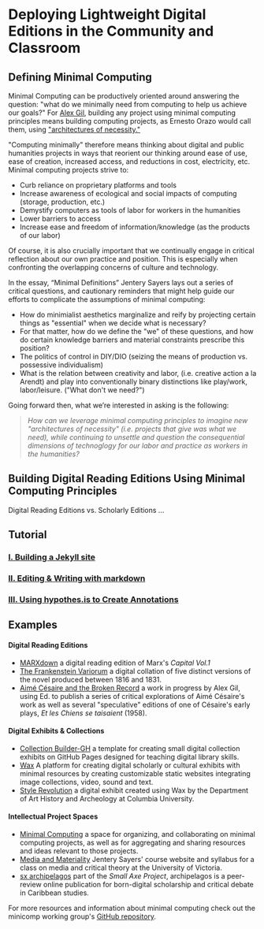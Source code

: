 # Deploying Lightweight Digital Editions in the Community and Classroom 

## Defining Minimal Computing
Minimal Computing can be productively oriented around answering the question: "what do we minimally need from computing to help us achieve our goals?" For [Alex Gil](http://go-dh.github.io/mincomp/thoughts/2015/05/21/user-vs-learner/), building any project using minimal computing principles means building computing projects, as Ernesto Orazo would call them, using ["architectures of necessity."](http://architectureofnecessity.com/) 

"Computing minimally" therefore means thinking about digital and public humanities projects in ways that reorient our thinking around ease of use, ease of creation, increased access, and reductions in cost, electricity, etc. Minimal computing projects strive to:

* Curb reliance on proprietary platforms and tools
* Increase awareness of ecological and social impacts of computing (storage, production, etc.)
* Demystify computers as tools of labor for workers in the humanities
* Lower barriers to access
* Increase ease and freedom of information/knowledge (as the products of our labor)

Of course, it is also crucially important that we continually engage in critical reflection about our own practice and position. This is especially when confronting the overlapping concerns of culture and technology.

In the essay, “Minimal Definitions” Jentery Sayers lays out a series of critical questions, and cautionary reminders that might help guide our efforts to complicate the assumptions of minimal computing: 

* How do minimialist aesthetics marginalize and reify by projecting certain things as "essential" when we decide what is necessary? 
* For that matter, how do we define the "we" of these questions, and how do certain knowledge barriers and material constraints prescribe this position?
* The politics of control in DIY/DIO (seizing the means of production vs. possessive individualism) 
* What is the relation between creativity and labor, (i.e. creative action a la Arendt) and play into conventionally binary distinctions like play/work, labor/leisure. ("What don't we need?")

Going forward then, what we’re interested in asking is the following: 

>*How can we leverage minimal computing principles to imagine new "architectures of necessity" (i.e. projects that give was what we need), while continuing to unsettle and question the consequential dimensions of technoglogy for our labor and practice as workers in the humanities?*


## Building Digital Reading Editions Using Minimal Computing Principles

Digital Reading Editions vs. Scholarly Editions ... 

## Tutorial

### [I. Building a Jekyll site](/praxis-session/jekyll)

### [II. Editing & Writing with markdown](/praxis-session/markdown)

### [III. Using hypothes.is to Create Annotations](/praxis-session/hypothesis)

## Examples

#### Digital Reading Editions
* [MARXdown](https://MARXdown.github.io) a digital reading edition of Marx's *Capital Vol.1*
* [The Frankenstein Variorum](https://pghfrankenstein.github.io/Pittsburgh_Frankenstein/) a digital collation of five distinct versions of the novel produced between 1816 and 1831. 
* [Aimé Césaire and the Broken Record](https://via.hypothes.is/http://record.elotroalex.com/) a work in progress by Alex Gil, using Ed. to publish a series of critical explorations of Aimé Césaire's work as well as several "speculative" editions of one of Césaire's early plays, *Et les Chiens se taisaient* (1958).

#### Digital Exhibits & Collections
* [Collection Builder-GH](https://collectionbuilder.github.io/collectionbuilder-gh/) a template for creating small digital collection exhibits on GitHub Pages designed for teaching digital library skills.
* [Wax](https://minicomp.github.io/wax/) A platform for creating digital scholarly or cultural exhibits with minimal resources by creating customizable static websites integrating image collections, video, sound and text.
* [Style Revolution](https://stylerevolution.github.io/) a digital exhibit created using Wax by the Department of Art History and Archeology at Columbia University.

#### Intellectual Project Spaces
* [Minimal Computing](http://go-dh.github.io/mincomp/) a space for organizing, and collaborating on minimal computing projects, as well as for aggregating and sharing resources and ideas relevant to those projects.
* [Media and Materiality](https://jentery.github.io/cspt500/) Jentery Sayers' course website and syllabus for a class on media and critical theory at the University of Victoria.
* [sx archipelagos](http://smallaxe.net/sxarchipelagos/) part of the *Small Axe Project*, archipelagos is a peer-review online publication for born-digital scholarship and critical debate in Caribbean studies.

For more resources and information about minimal computing check out the minicomp working group's [GitHub repository](https://github.com/minicomp).

